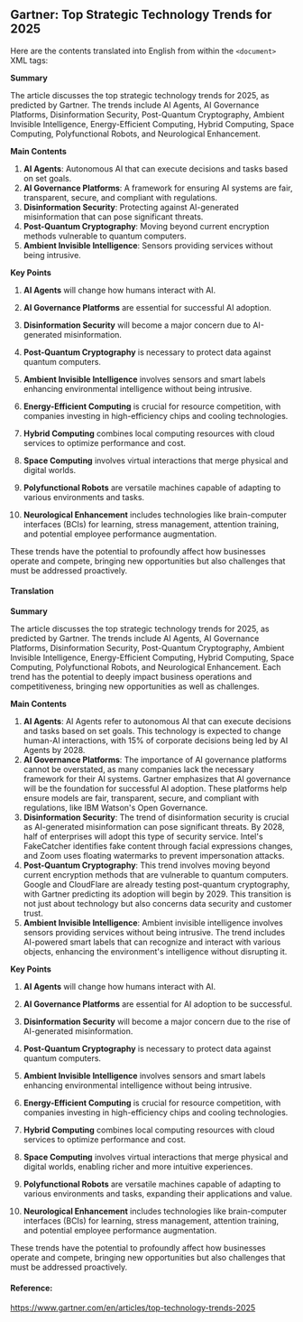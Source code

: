 ## Gartner: Top Strategic Technology Trends for 2025

Here are the contents translated into English from within the `<document>` XML tags:

**Summary**

The article discusses the top strategic technology trends for 2025, as predicted by Gartner. The trends include AI Agents, AI Governance Platforms, Disinformation Security, Post-Quantum Cryptography, Ambient Invisible Intelligence, Energy-Efficient Computing, Hybrid Computing, Space Computing, Polyfunctional Robots, and Neurological Enhancement.

**Main Contents**

1. **AI Agents**: Autonomous AI that can execute decisions and tasks based on set goals.
2. **AI Governance Platforms**: A framework for ensuring AI systems are fair, transparent, secure, and compliant with regulations.
3. **Disinformation Security**: Protecting against AI-generated misinformation that can pose significant threats.
4. **Post-Quantum Cryptography**: Moving beyond current encryption methods vulnerable to quantum computers.
5. **Ambient Invisible Intelligence**: Sensors providing services without being intrusive.

**Key Points**

1. **AI Agents** will change how humans interact with AI.
2. **AI Governance Platforms** are essential for successful AI adoption.
3. **Disinformation Security** will become a major concern due to AI-generated misinformation.
4. **Post-Quantum Cryptography** is necessary to protect data against quantum computers.
5. **Ambient Invisible Intelligence** involves sensors and smart labels enhancing environmental intelligence without being intrusive.

6. **Energy-Efficient Computing** is crucial for resource competition, with companies investing in high-efficiency chips and cooling technologies.
7. **Hybrid Computing** combines local computing resources with cloud services to optimize performance and cost.
8. **Space Computing** involves virtual interactions that merge physical and digital worlds.
9. **Polyfunctional Robots** are versatile machines capable of adapting to various environments and tasks.
10. **Neurological Enhancement** includes technologies like brain-computer interfaces (BCIs) for learning, stress management, attention training, and potential employee performance augmentation.

These trends have the potential to profoundly affect how businesses operate and compete, bringing new opportunities but also challenges that must be addressed proactively.

#### Translation 

**Summary**

The article discusses the top strategic technology trends for 2025, as predicted by Gartner. The trends include AI Agents, AI Governance Platforms, Disinformation Security, Post-Quantum Cryptography, Ambient Invisible Intelligence, Energy-Efficient Computing, Hybrid Computing, Space Computing, Polyfunctional Robots, and Neurological Enhancement. Each trend has the potential to deeply impact business operations and competitiveness, bringing new opportunities as well as challenges.

**Main Contents**

1. **AI Agents**: AI Agents refer to autonomous AI that can execute decisions and tasks based on set goals. This technology is expected to change human-AI interactions, with 15% of corporate decisions being led by AI Agents by 2028.
2. **AI Governance Platforms**: The importance of AI governance platforms cannot be overstated, as many companies lack the necessary framework for their AI systems. Gartner emphasizes that AI governance will be the foundation for successful AI adoption. These platforms help ensure models are fair, transparent, secure, and compliant with regulations, like IBM Watson's Open Governance.
3. **Disinformation Security**: The trend of disinformation security is crucial as AI-generated misinformation can pose significant threats. By 2028, half of enterprises will adopt this type of security service. Intel's FakeCatcher identifies fake content through facial expressions changes, and Zoom uses floating watermarks to prevent impersonation attacks.
4. **Post-Quantum Cryptography**: This trend involves moving beyond current encryption methods that are vulnerable to quantum computers. Google and CloudFlare are already testing post-quantum cryptography, with Gartner predicting its adoption will begin by 2029. This transition is not just about technology but also concerns data security and customer trust.
5. **Ambient Invisible Intelligence**: Ambient invisible intelligence involves sensors providing services without being intrusive. The trend includes AI-powered smart labels that can recognize and interact with various objects, enhancing the environment's intelligence without disrupting it.

**Key Points**

1. **AI Agents** will change how humans interact with AI.
2. **AI Governance Platforms** are essential for AI adoption to be successful.
3. **Disinformation Security** will become a major concern due to the rise of AI-generated misinformation.
4. **Post-Quantum Cryptography** is necessary to protect data against quantum computers.
5. **Ambient Invisible Intelligence** involves sensors and smart labels enhancing environmental intelligence without being intrusive.

6. **Energy-Efficient Computing** is crucial for resource competition, with companies investing in high-efficiency chips and cooling technologies.
7. **Hybrid Computing** combines local computing resources with cloud services to optimize performance and cost.
8. **Space Computing** involves virtual interactions that merge physical and digital worlds, enabling richer and more intuitive experiences.
9. **Polyfunctional Robots** are versatile machines capable of adapting to various environments and tasks, expanding their applications and value.
10. **Neurological Enhancement** includes technologies like brain-computer interfaces (BCIs) for learning, stress management, attention training, and potential employee performance augmentation.

These trends have the potential to profoundly affect how businesses operate and compete, bringing new opportunities but also challenges that must be addressed proactively.

#### Reference: 

https://www.gartner.com/en/articles/top-technology-trends-2025